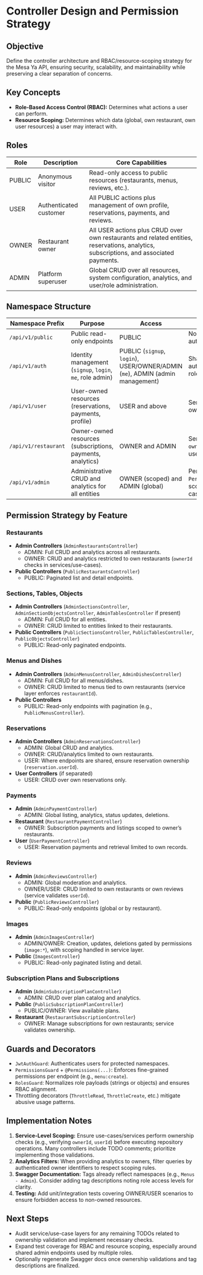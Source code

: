 # Controller Design and Permission Strategy

## Objective

Define the controller architecture and RBAC/resource-scoping strategy for the Mesa Ya API, ensuring security, scalability, and maintainability while preserving a clear separation of concerns.

## Key Concepts

- **Role-Based Access Control (RBAC):** Determines what actions a user can perform.
- **Resource Scoping:** Determines which data (global, own restaurant, own user resources) a user may interact with.

## Roles

| Role   | Description            | Core Capabilities                                                                                                                      |
| ------ | ---------------------- | -------------------------------------------------------------------------------------------------------------------------------------- |
| PUBLIC | Anonymous visitor      | Read-only access to public resources (restaurants, menus, reviews, etc.).                                                              |
| USER   | Authenticated customer | All PUBLIC actions plus management of own profile, reservations, payments, and reviews.                                                |
| OWNER  | Restaurant owner       | All USER actions plus CRUD over own restaurants and related entities, reservations, analytics, subscriptions, and associated payments. |
| ADMIN  | Platform superuser     | Global CRUD over all resources, system configuration, analytics, and user/role administration.                                         |

## Namespace Structure

| Namespace Prefix     | Purpose                                                    | Access                                                                        | Notes                                                                         |
| -------------------- | ---------------------------------------------------------- | ----------------------------------------------------------------------------- | ----------------------------------------------------------------------------- |
| `/api/v1/public`     | Public read-only endpoints                                 | PUBLIC                                                                        | No authentication/authorization.                                              |
| `/api/v1/auth`       | Identity management (`signup`, `login`, `me`, role admin)  | PUBLIC (`signup`, `login`), USER/OWNER/ADMIN (`me`), ADMIN (admin management) | Shared entry points for authentication and admin role management.             |
| `/api/v1/user`       | User-owned resources (reservations, payments, profile)     | USER and above                                                                | Services must validate ownership via `userId`.                                |
| `/api/v1/restaurant` | Owner-owned resources (subscriptions, payments, analytics) | OWNER and ADMIN                                                               | Services must validate `ownerId` vs authenticated user.                       |
| `/api/v1/admin`      | Administrative CRUD and analytics for all entities         | OWNER (scoped) and ADMIN (global)                                             | Permissions enforced via `PermissionsGuard` and scoped in services/use-cases. |

## Permission Strategy by Feature

### Restaurants

- **Admin Controllers** (`AdminRestaurantsController`)
  - ADMIN: Full CRUD and analytics across all restaurants.
  - OWNER: CRUD and analytics restricted to own restaurants (`ownerId` checks in services/use-cases).
- **Public Controllers** (`PublicRestaurantsController`)
  - PUBLIC: Paginated list and detail endpoints.

### Sections, Tables, Objects

- **Admin Controllers** (`AdminSectionsController`, `AdminSectionObjectsController`, `AdminTablesController` if present)
  - ADMIN: Full CRUD for all entities.
  - OWNER: CRUD limited to entities linked to their restaurants.
- **Public Controllers** (`PublicSectionsController`, `PublicTablesController`, `PublicObjectsController`)
  - PUBLIC: Read-only paginated endpoints.

### Menus and Dishes

- **Admin Controllers** (`AdminMenusController`, `AdminDishesController`)
  - ADMIN: Full CRUD for all menus/dishes.
  - OWNER: CRUD limited to menus tied to own restaurants (service layer enforces `restaurantId`).
- **Public Controllers**
  - PUBLIC: Read-only endpoints with pagination (e.g., `PublicMenusController`).

### Reservations

- **Admin Controllers** (`AdminReservationsController`)
  - ADMIN: Global CRUD and analytics.
  - OWNER: CRUD/analytics limited to own restaurants.
  - USER: Where endpoints are shared, ensure reservation ownership (`reservation.userId`).
- **User Controllers** (if separated)
  - USER: CRUD over own reservations only.

### Payments

- **Admin** (`AdminPaymentController`)
  - ADMIN: Global listing, analytics, status updates, deletions.
- **Restaurant** (`RestaurantPaymentController`)
  - OWNER: Subscription payments and listings scoped to owner’s restaurants.
- **User** (`UserPaymentController`)
  - USER: Reservation payments and retrieval limited to own records.

### Reviews

- **Admin** (`AdminReviewsController`)
  - ADMIN: Global moderation and analytics.
  - OWNER/USER: CRUD limited to own restaurants or own reviews (service validates `userId`).
- **Public** (`PublicReviewsController`)
  - PUBLIC: Read-only endpoints (global or by restaurant).

### Images

- **Admin** (`AdminImagesController`)
  - ADMIN/OWNER: Creation, updates, deletions gated by permissions (`image:*`), with scoping handled in service layer.
- **Public** (`ImagesController`)
  - PUBLIC: Read-only paginated listing and detail.

### Subscription Plans and Subscriptions

- **Admin** (`AdminSubscriptionPlanController`)
  - ADMIN: CRUD over plan catalog and analytics.
- **Public** (`PublicSubscriptionPlanController`)
  - PUBLIC/OWNER: View available plans.
- **Restaurant** (`RestaurantSubscriptionController`)
  - OWNER: Manage subscriptions for own restaurants; service validates ownership.

## Guards and Decorators

- `JwtAuthGuard`: Authenticates users for protected namespaces.
- `PermissionsGuard` + `@Permissions(...)`: Enforces fine-grained permissions per endpoint (e.g., `menu:create`).
- `RolesGuard`: Normalizes role payloads (strings or objects) and ensures RBAC alignment.
- Throttling decorators (`ThrottleRead`, `ThrottleCreate`, etc.) mitigate abusive usage patterns.

## Implementation Notes

1. **Service-Level Scoping:** Ensure use-cases/services perform ownership checks (e.g., verifying `ownerId`, `userId`) before executing repository operations. Many controllers include TODO comments; prioritize implementing those validations.
2. **Analytics Filters:** When providing analytics to owners, filter queries by authenticated owner identifiers to respect scoping rules.
3. **Swagger Documentation:** Tags already reflect namespaces (e.g., `Menus - Admin`). Consider adding tag descriptions noting role access levels for clarity.
4. **Testing:** Add unit/integration tests covering OWNER/USER scenarios to ensure forbidden access to non-owned resources.

## Next Steps

- Audit service/use-case layers for any remaining TODOs related to ownership validation and implement necessary checks.
- Expand test coverage for RBAC and resource scoping, especially around shared admin endpoints used by multiple roles.
- Optionally regenerate Swagger docs once ownership validations and tag descriptions are finalized.
